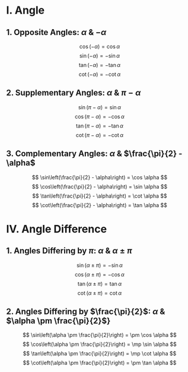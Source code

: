 # I. Angle
## 1. Opposite Angles: $\alpha$ & $-\alpha$
$$
\cos(-\alpha) = \cos \alpha
$$
$$
\sin(-\alpha) = -\sin \alpha
$$
$$
\tan(-\alpha) = -\tan \alpha
$$
$$
\cot(-\alpha) = -\cot \alpha
$$

## 2. Supplementary Angles: $\alpha$ & $\pi - \alpha$
$$
\sin(\pi - \alpha) = \sin \alpha
$$
$$
\cos(\pi - \alpha) = -\cos \alpha
$$
$$
\tan(\pi - \alpha) = -\tan \alpha
$$
$$
\cot(\pi - \alpha) = -\cot \alpha
$$

## 3. Complementary Angles: $\alpha$ & $\frac{\pi}{2} - \alpha$
$$
\sin\left(\frac{\pi}{2} - \alpha\right) = \cos \alpha
$$
$$
\cos\left(\frac{\pi}{2} - \alpha\right) = \sin \alpha
$$
$$
\tan\left(\frac{\pi}{2} - \alpha\right) = \cot \alpha
$$
$$
\cot\left(\frac{\pi}{2} - \alpha\right) = \tan \alpha
$$
# IV. Angle Difference
## 1. Angles Differing by $\pi$: $\alpha$ & $\alpha \pm \pi$
$$
\sin(\alpha \pm \pi) = -\sin \alpha
$$
$$
\cos(\alpha \pm \pi) = -\cos \alpha
$$
$$
\tan(\alpha \pm \pi) = \tan \alpha
$$
$$
\cot(\alpha \pm \pi) = \cot \alpha
$$


## 2. Angles Differing by $\frac{\pi}{2}$: $\alpha$ & $\alpha \pm \frac{\pi}{2}$}
$$
\sin\left(\alpha \pm \frac{\pi}{2}\right) = \pm \cos \alpha
$$
$$
\cos\left(\alpha \pm \frac{\pi}{2}\right) = \mp \sin \alpha
$$
$$
\tan\left(\alpha \pm \frac{\pi}{2}\right) = \mp \cot \alpha
$$
$$
\cot\left(\alpha \pm \frac{\pi}{2}\right) = \pm \tan \alpha
$$
